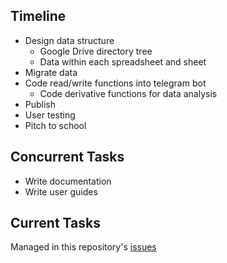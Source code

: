 ## Timeline

- Design data structure
  - Google Drive directory tree
  - Data within each spreadsheet and sheet
- Migrate data
- Code read/write functions into telegram bot
  - Code derivative functions for data analysis
- Publish
- User testing
- Pitch to school

## Concurrent Tasks

* Write documentation
* Write user guides

## Current Tasks

Managed in this repository's
[issues](https://github.com/hcanoe/hcanoe-telegram/issues)
